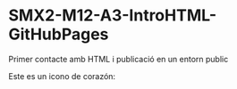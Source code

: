 # SMX2-M12-A3-IntroHTML-GitHubPages
Primer contacte amb HTML i publicació en un entorn public
<!DOCTYPE html>
<html>
<head>
    <link rel="stylesheet" href="https://cdnjs.cloudflare.com/ajax/libs/font-awesome/5.15.3/css/all.min.css">
</head>
<body>
    <p>Este es un icono de corazón: <i class="fas fa-heart"></i></p>
</body>
</html>
